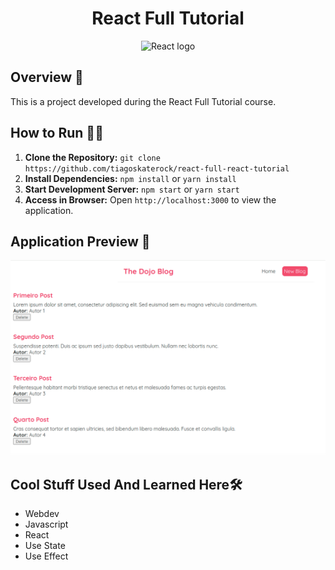 <h1 align="center">React Full Tutorial</h1>

<p align="center">
  <img src="https://skillicons.dev/icons?i=react" alt="React logo" />
</p>

## Overview 🚀

This is a project developed during the React Full Tutorial course. 

## How to Run 🚀🔧

1. **Clone the Repository:** `git clone https://github.com/tiagoskaterock/react-full-react-tutorial`
2. **Install Dependencies:** `npm install` or `yarn install`
3. **Start Development Server:** `npm start` or `yarn start`
4. **Access in Browser:** Open `http://localhost:3000` to view the application.

## Application Preview 📸

<p align="center">
  <img src="1.png" alt="Application Preview" />
</p>

## Cool Stuff Used And Learned Here🛠️

- Webdev
- Javascript
- React
- Use State
- Use Effect
